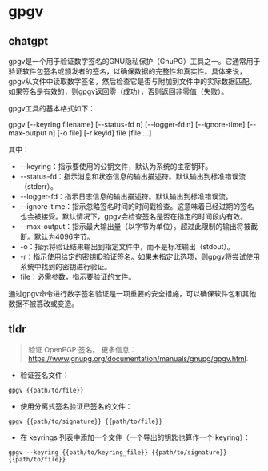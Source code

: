 # gpgv 
## chatgpt 
gpgv是一个用于验证数字签名的GNU隐私保护（GnuPG）工具之一。它通常用于验证软件包签名或颁发者的签名，以确保数据的完整性和真实性。具体来说，gpgv从文件中读取数字签名，然后检查它是否与附加到文件中的实际数据匹配。如果签名是有效的，则gpgv返回零（成功），否则返回非零值（失败）。

gpgv工具的基本格式如下：

gpgv [--keyring filename] [--status-fd n] [--logger-fd n] [--ignore-time] [--max-output n] [-o file] [-r keyid] file [file ...]

其中：

- --keyring：指示要使用的公钥文件，默认为系统的主密钥环。
- --status-fd：指示消息和状态信息的输出描述符。默认输出到标准错误流（stderr）。
- --logger-fd：指示日志信息的输出描述符。默认输出到标准错误流。
- --ignore-time：指示忽略签名时间的时间戳检查。这意味着已经过期的签名也会被接受。默认情况下，gpgv会检查签名是否在指定的时间段内有效。
- --max-output：指示最大输出量（以字节为单位）。超过此限制的输出将被截断。默认为4096字节。
- -o：指示将验证结果输出到指定文件中，而不是标准输出（stdout）。
- -r：指示使用给定的密钥ID验证签名。如果未指定此选项，则gpgv将尝试使用系统中找到的密钥进行验证。
- file：必需参数，指示要验证的文件。

通过gpgv命令进行数字签名验证是一项重要的安全措施，可以确保软件包和其他数据不被篡改或变造。 

## tldr 
 
> 验证 OpenPGP 签名。
> 更多信息：<https://www.gnupg.org/documentation/manuals/gnupg/gpgv.html>.

- 验证签名文件：

`gpgv {{path/to/file}}`

- 使用分离式签名验证已签名的文件：

`gpgv {{path/to/signature}} {{path/to/file}}`

- 在 keyrings 列表中添加一个文件（一个导出的钥匙也算作一个 keyring）：

`gpgv --keyring {{path/to/keyring_file}} {{path/to/signature}} {{path/to/file}}`
